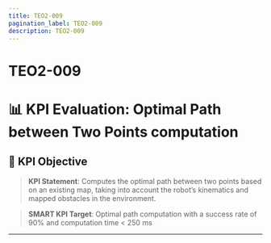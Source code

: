 ```yaml
---
title: TEO2-009
pagination_label: TEO2-009
description: TEO2-009
---
```


# TEO2-009

# 📊 KPI Evaluation: Optimal Path between Two Points computation

## 📌 KPI Objective

> **KPI Statement**: Computes the optimal path between two points based on an existing map, taking into account the robot’s kinematics and mapped obstacles in the environment.

> **SMART KPI Target**: Optimal path computation with a success rate of 90% and computation time < 250 ms

---

